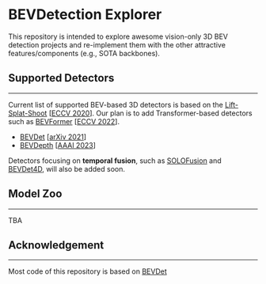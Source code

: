 # BEVDetection Explorer

This repository is intended to explore awesome vision-only 3D BEV detection projects and re-implement them with the other attractive features/components (e.g., SOTA backbones).

## Supported Detectors
---
Current list of supported BEV-based 3D detectors is based on the [Lift-Splat-Shoot](https://github.com/nv-tlabs/lift-splat-shoot) [[ECCV 2020](https://arxiv.org/abs/2008.05711)]. Our plan is to add Transformer-based detectors such as [BEVFormer](https://github.com/fundamentalvision/BEVFormer) [[ECCV 2022](https://arxiv.org/abs/2203.17270)].

- [BEVDet](https://github.com/HuangJunJie2017/BEVDet) [[arXiv 2021](https://arxiv.org/abs/2112.11790)]
- [BEVDepth](https://github.com/Megvii-BaseDetection/BEVDepth) [[AAAI 2023](https://arxiv.org/abs/2106.05649)]

Detectors focusing on **temporal fusion**, such as [SOLOFusion](https://github.com/Divadi/SOLOFusion) and [BEVDet4D](https://github.com/HuangJunJie2017/BEVDet), will also be added soon.

## Model Zoo
---
TBA

## Acknowledgement
---
Most code of this repository is based on [BEVDet](https://github.com/HuangJunJie2017/BEVDet)
